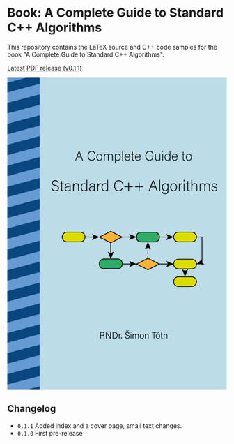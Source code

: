 # Book: A Complete Guide to Standard C++ Algorithms

This repository contains the LaTeX source and C++ code samples for the book "A Complete Guide to Standard C++ Algorithms".

[Latest PDF release (v0.1.1)](https://github.com/HappyCerberus/book-cpp-algorithms/releases/download/v0.1.1/book_with_cover_v0.1.1.pdf)

[![Book Cover](static/book_cover.png)](https://github.com/HappyCerberus/book-cpp-algorithms/releases/download/v0.1.1/book_with_cover_v0.1.1.pdf)

## Changelog

- `0.1.1` Added index and a cover page, small text changes.
- `0.1.0` First pre-release
